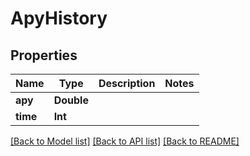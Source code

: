 # ApyHistory

## Properties
Name | Type | Description | Notes
------------ | ------------- | ------------- | -------------
**apy** | **Double** |  | 
**time** | **Int** |  | 

[[Back to Model list]](../README.md#documentation-for-models) [[Back to API list]](../README.md#documentation-for-api-endpoints) [[Back to README]](../README.md)


